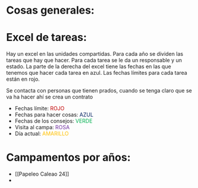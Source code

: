 # Cosas generales: 

# Excel de tareas:
Hay un excel en las unidades compartidas. Para cada año  se dividen las tareas  que hay que hacer. Para cada tarea se le da un responsable y un estado.
 La parte de la derecha del excel tiene las fechas en las que tenemos que hacer cada tarea en azul. Las fechas límites para cada tarea están en rojo. 

Se contacta con personas que tienen prados, cuando se tenga claro que se va ha hacer ahí se crea un contrato

+ Fechas límite: <font color="#c00000">ROJO</font>
+ Fechas para hacer cosas: <font color="#002060">AZUL</font>
+ Fechas de los consejos: <font color="#00b050">VERDE</font>
+ Visita al campa: <font color="#7030a0">ROSA</font>
+ Día actual: <font color="#ffc000">AMARILLO</font>

# Campamentos por años: 
+ [[Papeleo Caleao 24]]
+ 